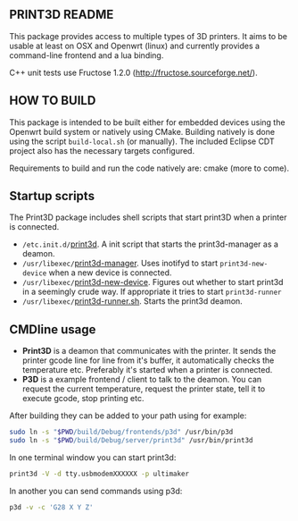 ## PRINT3D README

This package provides access to multiple types of 3D printers. It aims to be usable at least on
OSX and Openwrt (linux) and currently provides a command-line frontend and a lua binding.

C++ unit tests use Fructose 1.2.0 (http://fructose.sourceforge.net/).


## HOW TO BUILD

This package is intended to be built either for embedded devices using the Openwrt build system or natively using CMake.
Building natively is done using the script `build-local.sh` (or manually). The included Eclipse CDT project also has the necessary targets configured.

Requirements to build and run the code natively are: cmake (more to come).

## Startup scripts
The Print3D package includes shell scripts that start print3D when a printer is connected.
- `/etc.init.d/`[print3d](https://github.com/Doodle3D/print3d/blob/master/src/script/print3d_init). A init script that starts the print3d-manager as a deamon. 
- `/usr/libexec/`[print3d-manager](https://github.com/Doodle3D/print3d/blob/master/src/script/print3d-manager.sh). Uses inotifyd to start `print3d-new-device` when a new device is connected. 
- `/usr/libexec/`[print3d-new-device](https://github.com/Doodle3D/print3d/blob/master/src/script/print3d-new-device.sh). Figures out whether to start print3d in a seemingly crude way. If appropriate it tries to start `print3d-runner`
- `/usr/libexec/`[print3d-runner.sh](https://github.com/Doodle3D/print3d/blob/master/src/script/print3d-runner.sh). Starts the print3d deamon. 

## CMDline usage
- **Print3D** is a deamon that communicates with the printer. It sends the printer gcode line for line from it's buffer, it automatically checks the temperature etc. Preferably it's started when a printer is connected. 
- **P3D** is a example frontend / client to talk to the deamon. You can request the current temperature, request the printer state, tell it to execute gcode, stop printing etc. 

After building they can be added to your path using for example: 
``` bash
sudo ln -s "$PWD/build/Debug/frontends/p3d" /usr/bin/p3d
sudo ln -s "$PWD/build/Debug/server/print3d" /usr/bin/print3d
```
In one terminal window you can start print3d:
``` bash
print3d -V -d tty.usbmodemXXXXXX -p ultimaker
```
In another you can send commands using p3d:
``` bash
p3d -v -c 'G28 X Y Z'
```
